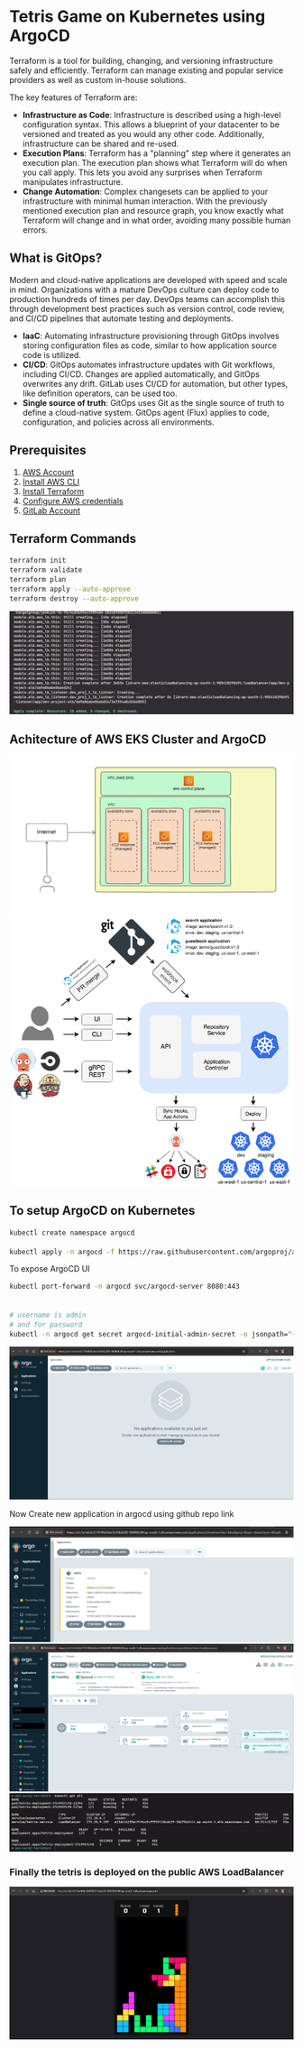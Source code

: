 # Tetris Game on Kubernetes using ArgoCD

Terraform is a tool for building, changing, and versioning infrastructure safely and efficiently. Terraform can manage existing and popular service providers as well as custom in-house solutions.

The key features of Terraform are:

- **Infrastructure as Code**: Infrastructure is described using a high-level configuration syntax. This allows a blueprint of your datacenter to be versioned and treated as you would any other code. Additionally, infrastructure can be shared and re-used.
- **Execution Plans**: Terraform has a "planning" step where it generates an execution plan. The execution plan shows what Terraform will do when you call apply. This lets you avoid any surprises when Terraform manipulates infrastructure.
- **Change Automation**: Complex changesets can be applied to your infrastructure with minimal human interaction. With the previously mentioned execution plan and resource graph, you know exactly what Terraform will change and in what order, avoiding many possible human errors.

## What is GitOps?

Modern and cloud-native applications are developed with speed and scale in mind. Organizations with a mature DevOps culture can deploy code to production hundreds of times per day. DevOps teams can accomplish this through development best practices such as version control, code review, and CI/CD pipelines that automate testing and deployments.

- **IaaC**: Automating infrastructure provisioning through GitOps involves storing configuration files as code, similar to how application source code is utilized.
- **CI/CD**: GitOps automates infrastructure updates with Git workflows, including CI/CD. Changes are applied automatically, and GitOps overwrites any drift. GitLab uses CI/CD for automation, but other types, like definition operators, can be used too.
- **Single source of truth**: GitOps uses Git as the single source of truth to define a cloud-native system. GitOps agent (Flux) applies to code, configuration, and policies across all environments.

## Prerequisites

1. [AWS Account](https://aws.amazon.com/account/)
2. [Install AWS CLI](https://docs.aws.amazon.com/cli/latest/userguide/getting-started-install.html)
3. [Install Terraform](https://developer.hashicorp.com/terraform/tutorials/aws-get-started/install-cli)
4. [Configure AWS credentials](https://docs.aws.amazon.com/cli/v1/userguide/cli-chap-configure.html)
5. [GitLab Account](https://gitlab.com)

## Terraform Commands

```bash
terraform init
terraform validate
terraform plan
terraform apply --auto-approve
terraform destroy --auto-approve
```

![Untitled](/Images/terraform-apply.png)

## Achitecture of AWS EKS Cluster and ArgoCD

![Untitled](/Images/eks.png)
![Untitled](/Images/argocd-arch.png)

## To setup ArgoCD on Kubernetes

```bash
kubectl create namespace argocd

kubectl apply -n argocd -f https://raw.githubusercontent.com/argoproj/argo-cd/stable/manifests/install.yaml
```

To expose ArgoCD UI

```bash
kubectl port-forward -n argocd svc/argocd-server 8080:443


# username is admin
# and for password
kubectl -n argocd get secret argocd-initial-admin-secret -o jsonpath="{.data.password}" | base64 -d; echo

```

![suraj](/Images/argocd-ui.png)

Now Create new application in argocd using github repo link

![suraj](/Images/argocd-2.png)
![suraj](/Images/argocd-3.png)
![suraj](/Images/terminal-1.png)

### Finally the tetris is deployed on the public AWS LoadBalancer

![suraj](/Images/game-2.png)
